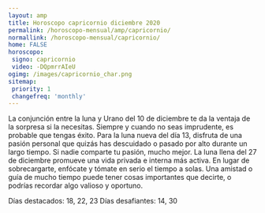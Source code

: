 ```yaml
---
layout: amp
title: Horoscopo capricornio diciembre 2020 
permalink: /horoscopo-mensual/amp/capricornio/
normallink: /horoscopo-mensual/capricornio/
home: FALSE
horoscopo:
 signo: capricornio
 video: -DQpmrrAIeU
ogimg: /images/capricornio_char.png
sitemap:
 priority: 1
 changefreq: 'monthly'
---
```



La conjunción entre la luna y Urano del 10 de diciembre te da la ventaja de la sorpresa si la necesitas. Siempre y cuando no seas imprudente, es probable que tengas éxito. Para la luna nueva del día 13, disfruta de una pasión personal que quizás has descuidado o pasado por alto durante un largo tiempo. Si nadie comparte tu pasión, mucho mejor. La luna llena del 27 de diciembre promueve una vida privada e interna más activa. En lugar de sobrecargarte, enfócate y tómate en serio el tiempo a solas. Una amistad o guía de mucho tiempo puede tener cosas importantes que decirte, o podrías recordar algo valioso y oportuno. 

Días destacados: 18, 22, 23
Días desafiantes: 14, 30</div>